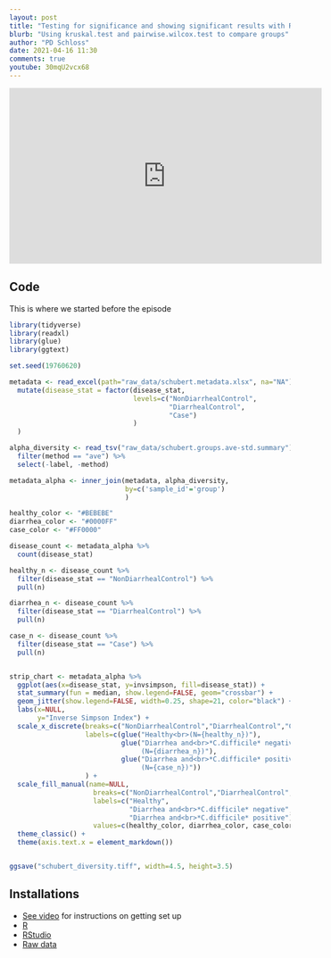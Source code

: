 ```yaml
---
layout: post
title: "Testing for significance and showing significant results with R"
blurb: "Using kruskal.test and pairwise.wilcox.test to compare groups"
author: "PD Schloss"
date: 2021-04-16 11:30
comments: true
youtube: 30mqU2vcx68
---
```


<iframe style="margin: 0 auto;display:block;" width="560" height="315" src="https://www.youtube.com/embed/{{ page.youtube }}" frameborder="0" allow="accelerometer; autoplay; encrypted-media; gyroscope; picture-in-picture" allowfullscreen></iframe>


## Code

This is where we started before the episode

```R
library(tidyverse)
library(readxl)
library(glue)
library(ggtext)

set.seed(19760620)

metadata <- read_excel(path="raw_data/schubert.metadata.xlsx", na="NA") %>%
  mutate(disease_stat = factor(disease_stat,
                               levels=c("NonDiarrhealControl",
                                        "DiarrhealControl",
                                        "Case")
                               )
  )

alpha_diversity <- read_tsv("raw_data/schubert.groups.ave-std.summary") %>%
  filter(method == "ave") %>%
  select(-label, -method)

metadata_alpha <- inner_join(metadata, alpha_diversity,
                             by=c('sample_id'='group')
                             )

healthy_color <- "#BEBEBE"
diarrhea_color <- "#0000FF"
case_color <- "#FF0000"

disease_count <- metadata_alpha %>%
  count(disease_stat)

healthy_n <- disease_count %>%
  filter(disease_stat == "NonDiarrhealControl") %>%
  pull(n)

diarrhea_n <- disease_count %>%
  filter(disease_stat == "DiarrhealControl") %>%
  pull(n)

case_n <- disease_count %>%
  filter(disease_stat == "Case") %>%
  pull(n)


strip_chart <- metadata_alpha %>%
  ggplot(aes(x=disease_stat, y=invsimpson, fill=disease_stat)) +
  stat_summary(fun = median, show.legend=FALSE, geom="crossbar") +
  geom_jitter(show.legend=FALSE, width=0.25, shape=21, color="black") +
  labs(x=NULL,
       y="Inverse Simpson Index") +
  scale_x_discrete(breaks=c("NonDiarrhealControl","DiarrhealControl","Case"),
                   labels=c(glue("Healthy<br>(N={healthy_n})"),
                            glue("Diarrhea and<br>*C.difficile* negative<br>\\
                                 (N={diarrhea_n})"),
                            glue("Diarrhea and<br>*C.difficile* positive<br>\\
                                 (N={case_n})"))
                   ) +
  scale_fill_manual(name=NULL,
                     breaks=c("NonDiarrhealControl","DiarrhealControl","Case"),
                     labels=c("Healthy",
                              "Diarrhea and<br>*C.difficile* negative",
                              "Diarrhea and<br>*C.difficile* positive"),
                     values=c(healthy_color, diarrhea_color, case_color)) +
  theme_classic() +
  theme(axis.text.x = element_markdown())


ggsave("schubert_diversity.tiff", width=4.5, height=3.5)
```

## Installations

* [See video](https://www.youtube.com/watch?v=D6CunpqF04E) for instructions on getting set up
* [R](https://r-project.org)
* [RStudio](https://rstudio.com)
* [Raw data](https://github.com/riffomonas/raw_data/releases/latest)

